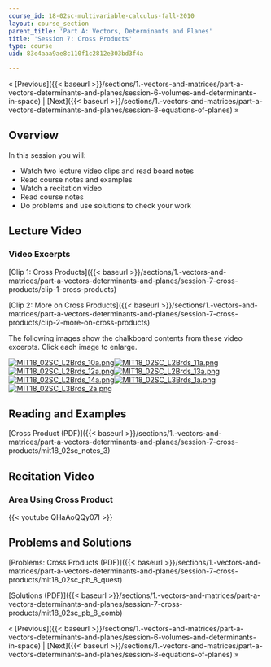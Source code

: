 ```yaml
---
course_id: 18-02sc-multivariable-calculus-fall-2010
layout: course_section
parent_title: 'Part A: Vectors, Determinants and Planes'
title: 'Session 7: Cross Products'
type: course
uid: 83e4aaa9ae8c110f1c2812e303bd3f4a

---
```


« [Previous]({{< baseurl >}}/sections/1.-vectors-and-matrices/part-a-vectors-determinants-and-planes/session-6-volumes-and-determinants-in-space) | [Next]({{< baseurl >}}/sections/1.-vectors-and-matrices/part-a-vectors-determinants-and-planes/session-8-equations-of-planes) »

Overview
--------

In this session you will:

*   Watch two lecture video clips and read board notes
*   Read course notes and examples
*   Watch a recitation video
*   Read course notes
*   Do problems and use solutions to check your work

Lecture Video
-------------

### Video Excerpts

[Clip 1: Cross Products]({{< baseurl >}}/sections/1.-vectors-and-matrices/part-a-vectors-determinants-and-planes/session-7-cross-products/clip-1-cross-products)

[Clip 2: More on Cross Products]({{< baseurl >}}/sections/1.-vectors-and-matrices/part-a-vectors-determinants-and-planes/session-7-cross-products/clip-2-more-on-cross-products)

The following images show the chalkboard contents from these video excerpts. Click each image to enlarge.

[![MIT18_02SC_L2Brds_10a.png](/coursemedia/18-02sc-multivariable-calculus-fall-2010/1a67aa454132aae68047e183e0ea627a_MIT18_02SC_L2Brds_10a.png)](/coursemedia/18-02sc-multivariable-calculus-fall-2010/243fa3145d9da2bcdf17e136cd1bad66_MIT18_02SC_L2Brds_10.png "Open in a new window.")[![MIT18_02SC_L2Brds_11a.png](/coursemedia/18-02sc-multivariable-calculus-fall-2010/a4bc120b155e651585b76413919dd557_MIT18_02SC_L2Brds_11a.png)](/coursemedia/18-02sc-multivariable-calculus-fall-2010/cce9be6f25d8ff92e27224885b6a6679_MIT18_02SC_L2Brds_11.png "Open in a new window.")[![MIT18_02SC_L2Brds_12a.png](/coursemedia/18-02sc-multivariable-calculus-fall-2010/bf2f55a1b8c77b4be870d33105d512da_MIT18_02SC_L2Brds_12a.png)](/coursemedia/18-02sc-multivariable-calculus-fall-2010/c6f4973d19d9675cd570c0a8925c422e_MIT18_02SC_L2Brds_12.png "Open in a new window.")[![MIT18_02SC_L2Brds_13a.png](/coursemedia/18-02sc-multivariable-calculus-fall-2010/ae3c3e56504688e83ce11a8ddab78ed8_MIT18_02SC_L2Brds_13a.png)](/coursemedia/18-02sc-multivariable-calculus-fall-2010/6f8bdaee9f566ca64a8caa23131bd939_MIT18_02SC_L2Brds_13.png "Open in a new window.")  
[![MIT18_02SC_L2Brds_14a.png](/coursemedia/18-02sc-multivariable-calculus-fall-2010/899028058fb81bc0dbda08756261db19_MIT18_02SC_L2Brds_14a.png)](/coursemedia/18-02sc-multivariable-calculus-fall-2010/ef223b2f86c113767b9e07dfd0a3a2f0_MIT18_02SC_L2Brds_14.png "Open in a new window.")[![MIT18_02SC_L3Brds_1a.png](/coursemedia/18-02sc-multivariable-calculus-fall-2010/94334de0f5a0e9aa98debfc59e75ef6a_MIT18_02SC_L3Brds_1a.png)](/coursemedia/18-02sc-multivariable-calculus-fall-2010/d35e6fac47b681d1e21d8795abb879a9_MIT18_02SC_L3Brds_1.png "Open in a new window.")[![MIT18_02SC_L3Brds_2a.png](/coursemedia/18-02sc-multivariable-calculus-fall-2010/ab2d93561501b544dd8e720a3f3453e8_MIT18_02SC_L3Brds_2a.png)](/coursemedia/18-02sc-multivariable-calculus-fall-2010/73eff701913867f368d41bbeae10c992_MIT18_02SC_L3Brds_2.png "Open in a new window.")

Reading and Examples
--------------------

[Cross Product (PDF)]({{< baseurl >}}/sections/1.-vectors-and-matrices/part-a-vectors-determinants-and-planes/session-7-cross-products/mit18_02sc_notes_3)

Recitation Video
----------------

### Area Using Cross Product

{{< youtube QHaAoQQy07I >}}

Problems and Solutions
----------------------

[Problems: Cross Products (PDF)]({{< baseurl >}}/sections/1.-vectors-and-matrices/part-a-vectors-determinants-and-planes/session-7-cross-products/mit18_02sc_pb_8_quest)

[Solutions (PDF)]({{< baseurl >}}/sections/1.-vectors-and-matrices/part-a-vectors-determinants-and-planes/session-7-cross-products/mit18_02sc_pb_8_comb)

« [Previous]({{< baseurl >}}/sections/1.-vectors-and-matrices/part-a-vectors-determinants-and-planes/session-6-volumes-and-determinants-in-space) | [Next]({{< baseurl >}}/sections/1.-vectors-and-matrices/part-a-vectors-determinants-and-planes/session-8-equations-of-planes) »